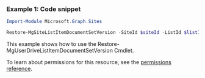 ### Example 1: Code snippet

```powershellImport-Module Microsoft.Graph.Sites

Restore-MgSiteListItemDocumentSetVersion -SiteId $siteId -ListId $listId -ListItemId $listItemId -DocumentSetVersionId $documentSetVersionId
```
This example shows how to use the Restore-MgUserDriveListItemDocumentSetVersion Cmdlet.
To learn about permissions for this resource, see the [permissions reference](/graph/permissions-reference).

